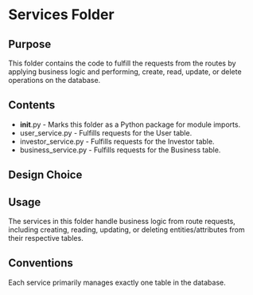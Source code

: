 # Services Folder

## Purpose
This folder contains the code to fulfill the requests from the routes by applying business logic and performing, create, read, update, or delete operations on the database.

## Contents
- __init__.py - Marks this folder as a Python package for module imports.
- user_service.py - Fulfills requests for the User table.
- investor_service.py - Fulfills requests for the Investor table.
- business_service.py - Fulfills requests for the Business table.

## Design Choice


## Usage
The services in this folder handle business logic from route requests, including creating, reading, updating, or deleting entities/attributes from their respective tables. 

## Conventions
Each service primarily manages exactly one table in the database.